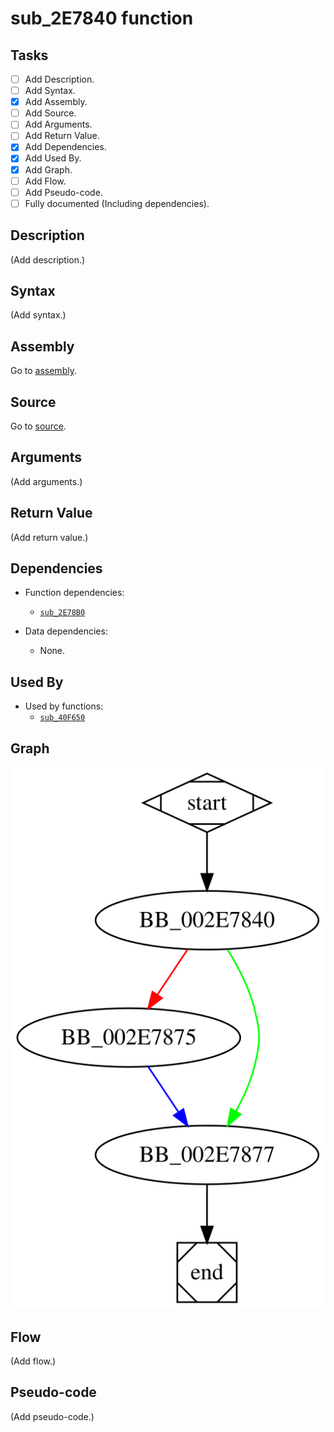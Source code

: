 # sub_2E7840 function

## Tasks

- [ ] Add Description.
- [ ] Add Syntax.
- [X] Add Assembly.
- [ ] Add Source.
- [ ] Add Arguments.
- [ ] Add Return Value.
- [X] Add Dependencies.
- [X] Add Used By.
- [X] Add Graph.
- [ ] Add Flow.
- [ ] Add Pseudo-code.
- [ ] Fully documented (Including dependencies).

## Description

(Add description.)

## Syntax

(Add syntax.)

## Assembly

Go to [assembly](../asm/sub_2E7840.asm).

## Source

Go to [source](../cc/sub_2E7840.cc).

## Arguments

(Add arguments.)

## Return Value

(Add return value.)

## Dependencies

* Function dependencies:
  * [`sub_2E78B0`](sub_2E78B0.md)

* Data dependencies:
  * None.


## Used By

* Used by functions:
  * [`sub_40F650`](sub_40F650.md)

## Graph

![sub_2E7840 Graph](../svg/sub_2E7840.svg "sub_2E7840 Graph")

## Flow

(Add flow.)

## Pseudo-code

(Add pseudo-code.)


